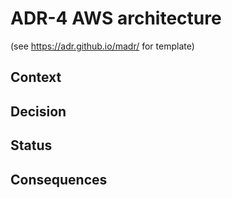# ADR-4 AWS architecture

(see https://adr.github.io/madr/ for template)

## Context

## Decision

## Status

## Consequences


